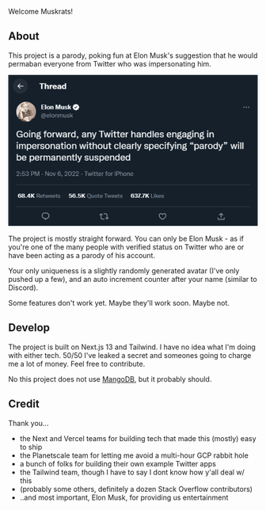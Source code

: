 Welcome Muskrats!

## About

This project is a parody, poking fun at Elon Musk's suggestion that he would permaban everyone from Twitter who was impersonating him.

![Elon's Tweet](/public/elon-is-burning-twitter-down.png?raw=true)

The project is mostly straight forward. You can only be Elon Musk - as if you're one of the many people with verified status on Twitter who are or have been acting as a parody of his account.

Your only uniqueness is a slightly randomly generated avatar (I've only pushed up a few), and an auto increment counter after your name (similar to Discord).

Some features don't work yet. Maybe they'll work soon. Maybe not.

## Develop

The project is built on Next.js 13 and Tailwind. I have no idea what I'm doing with either tech. 50/50 I've leaked a secret and someones going to charge me a lot of money. Feel free to contribute.

No this project does not use [MangoDB](https://github.com/dcramer/mangodb), but it probably should.

## Credit

Thank you...

- the Next and Vercel teams for building tech that made this (mostly) easy to ship
- the Planetscale team for letting me avoid a multi-hour GCP rabbit hole
- a bunch of folks for building their own example Twitter apps
- the Tailwind team, though I have to say I dont know how y'all deal w/ this
- (probably some others, definitely a dozen Stack Overflow contributors)
- ..and most important, Elon Musk, for providing us entertainment

